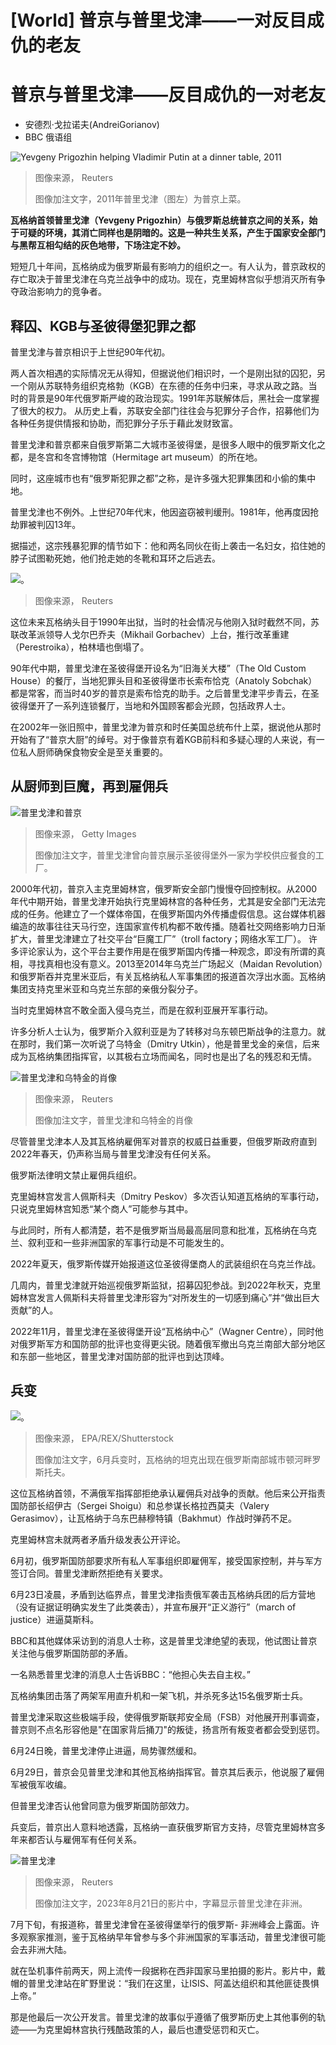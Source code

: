 # [World] 普京与普里戈津——一对反目成仇的老友

#  普京与普里戈津——反目成仇的一对老友

  * 安德烈·戈拉诺夫(AndreiGorianov) 
  * BBC 俄语组 


![Yevgeny Prigozhin helping Vladimir Putin at a dinner table, 2011](_129015688_capture.png)

> 图像来源，  Reuters
>
> 图像加注文字，2011年普里戈津（图左）为普京上菜。

**瓦格纳首领普里戈津（Yevgeny Prigozhin）与俄罗斯总统普京之间的关系，始于可疑的环境，其消亡同样也是阴暗的。这是一种共生关系，产生于国家安全部门与黑帮互相勾结的灰色地带，下场注定不妙。**

短短几十年间，瓦格纳成为俄罗斯最有影响力的组织之一。有人认为，普京政权的存亡取决于普里戈津在乌克兰战争中的成功。现在，克里姆林宫似乎想消灭所有争夺政治影响力的竞争者。

##  释囚、KGB与圣彼得堡犯罪之都

普里戈津与普京相识于上世纪90年代初。

两人首次相遇的实际情况无从得知，但据说他们相识时，一个是刚出狱的囚犯，另一个刚从苏联特务组织克格勃（KGB）在东德的任务中归来，寻求从政之路。当时的背景是90年代俄罗斯严峻的政治现实。1991年苏联解体后，黑社会一度掌握了很大的权力。 从历史上看，苏联安全部门往往会与犯罪分子合作，招募他们为各种任务提供情报和协助，而犯罪分子乐于藉此发财致富。

普里戈津和普京都来自俄罗斯第二大城市圣彼得堡，是很多人眼中的俄罗斯文化之都，是冬宫和冬宫博物馆（Hermitage art museum）的所在地。

同时，这座城市也有“俄罗斯犯罪之都”之称，是许多强大犯罪集团和小偷的集中地。

普里戈津也不例外。上世纪70年代末，他因盗窃被判缓刑。1981年，他再度因抢劫罪被判囚13年。

据描述，这宗残暴犯罪的情节如下：他和两名同伙在街上袭击一名妇女，掐住她的脖子试图勒死她，他们抢走她的冬靴和耳环之后逃去。

![。](_130892246_b5053698-eb90-448e-be1a-8819065ff9aa.jpg)

> 图像来源，  Reuters

这位未来瓦格纳头目于1990年出狱，当时的社会情况与他刚入狱时截然不同，苏联改革派领导人戈尔巴乔夫（Mikhail Gorbachev）上台，推行改革重建（Perestroika），柏林墙也倒塌了。

90年代中期，普里戈津在圣彼得堡开设名为“旧海关大楼”（The Old Custom House）的餐厅，当地犯罪头目和圣彼得堡市长索布恰克（Anatoly Sobchak）都是常客，而当时40岁的普京是索布恰克的助手。之后普里戈津平步青云，在圣彼得堡开了一系列连锁餐厅，当地和外国顾客都会光顾，包括政界人士。

在2002年一张旧照中，普里戈津为普京和时任美国总统布什上菜，据说他从那时开始有了“普京大厨”的绰号。对于像普京有着KGB前科和多疑心理的人来说，有一位私人厨师确保食物安全是至关重要的。

##  从厨师到巨魔，再到雇佣兵

![普里戈津和普京](_129016227_gettyimages-1230134715.jpg)

> 图像来源，  Getty Images
>
> 图像加注文字，普里戈津曾向普京展示圣彼得堡外一家为学校供应餐食的工厂。

2000年代初，普京入主克里姆林宫，俄罗斯安全部门慢慢夺回控制权。从2000年代中期开始，普里戈津开始执行克里姆林宫的各种任务，尤其是安全部门无法完成的任务。他建立了一个媒体帝国，在俄罗斯国内外传播虚假信息。这台媒体机器编造的故事往往天马行空，连国家宣传机构都不敢传播。随着社交网络影响力日渐扩大，普里戈津建立了社交平台“巨魔工厂”（troll factory；网络水军工厂）。 许多评论家认为，这个平台主要作用是在俄罗斯国内传播一种观念，即没有所谓的真相，寻找真相也没有意义。2013至2014年乌克兰广场起义（Maidan Revolution）和俄罗斯吞并克里米亚后，有关瓦格纳私人军事集团的报道首次浮出水面。瓦格纳集团支持克里米亚和乌克兰东部的亲俄分裂分子。

当时克里姆林宫不敢全面入侵乌克兰，而是在叙利亚展开军事行动。

许多分析人士认为，俄罗斯介入叙利亚是为了转移对乌东顿巴斯战争的注意力。就在那时，我们第一次听说了乌特金（Dmitry Utkin），他是普里戈金的亲信，后来成为瓦格纳集团指挥官，以其极右立场而闻名，同时也是出了名的残忍和无情。

![普里戈津和乌特金的肖像](_130892248_8c7fd80c-f605-4007-82c3-e6f44dacf22d.jpg)

> 图像来源，  Reuters
>
> 图像加注文字，普里戈津和乌特金的肖像

尽管普里戈津本人及其瓦格纳雇佣军对普京的权威日益重要，但俄罗斯政府直到2022年春天，仍声称当局与普里戈津没有任何关系。

俄罗斯法律明文禁止雇佣兵组织。

克里姆林宫发言人佩斯科夫（Dmitry Peskov）多次否认知道瓦格纳的军事行动，只说克里姆林宫知悉“某个商人”可能参与其中。

与此同时，所有人都清楚，若不是俄罗斯当局最高层同意和批准，瓦格纳在乌克兰、叙利亚和一些非洲国家的军事行动是不可能发生的。

2022年夏天，俄罗斯传媒开始报道这位圣彼得堡商人的武装组织在乌克兰作战。

几周内，普里戈津就开始巡视俄罗斯监狱，招募囚犯参战。到2022年秋天，克里姆林宫发言人佩斯科夫将普里戈津形容为“对所发生的一切感到痛心”并“做出巨大贡献”的人。

2022年11月，普里戈津在圣彼得堡开设“瓦格纳中心”（Wagner Centre），同时他对俄罗斯军方和国防部的批评也变得更尖锐。随着俄军撤出乌克兰南部大部分地区和东部一些地区，普里戈津对国防部的批评也到达顶峰。

##  兵变

![。](_130200370_363dd5bc-0118-472f-8769-ba64497b2320.jpg)

> 图像来源，  EPA/REX/Shutterstock
>
> 图像加注文字，6月兵变时，瓦格纳的坦克出现在俄罗斯南部城市顿河畔罗斯托夫。

这位瓦格纳首领，不满俄军指挥部拒绝承认雇佣兵对战争的贡献。他后来公开指责国防部长绍伊古（Sergei Shoigu）和总参谋长格拉西莫夫（Valery Gerasimov），让瓦格纳于乌东巴赫穆特镇（Bakhmut）作战时弹药不足。

克里姆林宫未就两者矛盾升级发表公开评论。

6月初，俄罗斯国防部要求所有私人军事组织即雇佣军，接受国家控制，并与军方签订合同。普里戈津断然拒绝有关要求。

6月23日凌晨，矛盾到达临界点，普里戈津指责俄军袭击瓦格纳兵团的后方营地（没有证据证明确实发生了此类袭击），并宣布展开“正义游行”（march of justice）进逼莫斯科。

BBC和其他媒体采访到的消息人士称，这是普里戈津绝望的表现，他试图让普京关注他与俄罗斯国防部的矛盾。

一名熟悉普里戈津的消息人士告诉BBC：“他担心失去自主权。”

瓦格纳集团击落了两架军用直升机和一架飞机，并杀死多达15名俄罗斯士兵。

普里戈津采取这些极端手段，使得俄罗斯联邦安全局（FSB）对他展开刑事调查，普京则不点名形容他是"在国家背后捅刀"的叛徒，扬言所有叛变者都会受到惩罚。

6月24日晚，普里戈津停止进逼，局势骤然缓和。

6月29日，普京会见普里戈津和其他瓦格纳指挥官。普京其后表示，他说服了雇佣军被俄军收编。

但普里戈津否认他曾同意为俄罗斯国防部效力。

兵变后，普京出人意料地透露，瓦格纳一直获俄罗斯官方支持，尽管克里姆林宫多年来都否认与雇佣军有任何关系。

![普里戈津](_130892251_0fa3cd5e-1f3f-4aa4-9818-572003c7b2e9.jpg)

> 图像来源，  Reuters
>
> 图像加注文字，2023年8月21日的影片中，字幕显示普里戈津在非洲。

7月下旬，有报道称，普里戈津曾在圣彼得堡举行的俄罗斯- 非洲峰会上露面。许多观察家推测，鉴于瓦格纳早年曾参与多个非洲国家的军事活动，普里戈津很可能会去非洲大陆。

就在坠机事件前两天，网上流传一段据称在西非国家马里拍摄的影片。影片中，戴帽的普里戈津站在旷野里说：“我们在这里，让ISIS、阿盖达组织和其他匪徒畏惧上帝。”

那是他最后一次公开发言。普里戈津的故事似乎遵循了俄罗斯历史上其他事例的轨迹——为克里姆林宫执行残酷政策的人，最后也遭受惩罚和灭亡。


